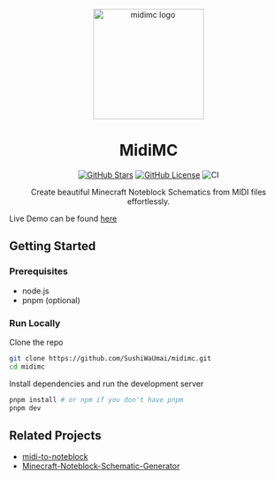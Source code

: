<p align="center">
 <img width=200px height=200px src="https://sushiwaumai.github.io/midimc/favicon.jpeg" alt="midimc logo"/>
</p>

<h1 align="center"> MidiMC </h1>

<div align="center">

[![GitHub Stars](https://img.shields.io/github/stars/SushiWaUmai/midimc)](https://github.com/SushiWaUmai/midimc)
[![GitHub License](https://img.shields.io/github/license/SushiWaUmai/midimc)](https://github.com/SushiWaUmai/midimc/blob/main/LICENSE)
![CI](https://github.com/SushiWaUmai/midimc/actions/workflows/build-and-deploy.yml/badge.svg)

</div>

<p align="center">
Create beautiful Minecraft Noteblock Schematics from MIDI files effortlessly.
</p>

Live Demo can be found <a href="https://sushiwaumai.github.io/midimc/">here</a>

## Getting Started

### Prerequisites

- node.js
- pnpm (optional)

### Run Locally

Clone the repo

```bash
git clone https://github.com/SushiWaUmai/midimc.git
cd midimc
```

Install dependencies and run the development server

```bash
pnpm install # or npm if you don't have pnpm
pnpm dev
```

## Related Projects

- [midi-to-noteblock](https://github.com/SushiWaUmai/midi-to-noteblock)
- [Minecraft-Noteblock-Schematic-Generator](https://github.com/SushiWaUmai/Minecraft-Noteblock-Schematic-Generator)

